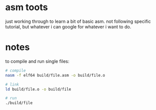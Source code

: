 # asm toots

just working through to learn a bit of basic asm.  not following specific tutorial, but whatever i can google for whatever i want to do.

# notes

to compile and run single files:
```bash
# compile
nasm -f elf64 build/file.asm -o build/file.o

# link
ld build/file.o -o build/file

# run
./build/file
```

